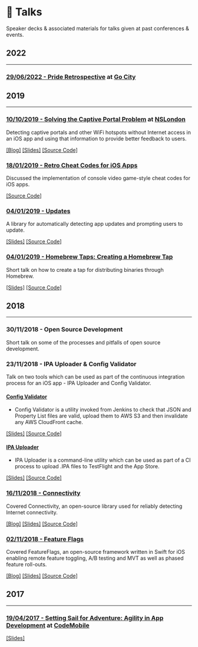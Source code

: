 # 🎤 Talks
Speaker decks & associated materials for talks given at past conferences & events.

## 2022

---

### [29/06/2022 - Pride Retrospective](https://github.com/rwbutler/talks/blob/master/29-06-22-pride-retrospective.pdf) at [Go City](https://www.gocity.com)

## 2019

---

### [10/10/2019 - Solving the Captive Portal Problem](https://github.com/rwbutler/talks/blob/master/10-10-19-solving-the-captive-portal-problem.pdf) at [NSLondon](https://www.meetup.com/NSLondon/)
Detecting captive portals and other WiFi hotspots without Internet access in an iOS app and using that information to provide better feedback to users.

[[Blog]](https://medium.com/@rwbutler/solving-the-captive-portal-problem-on-ios-9a53ba2b381e) 
[[Slides]](https://github.com/rwbutler/talks/blob/master/10-10-19-solving-the-captive-portal-problem.pdf)
[[Source Code]](https://github.com/rwbutler/Connectivity/)

### [18/01/2019 - Retro Cheat Codes for iOS Apps](https://github.com/rwbutler/Cheats)

Discussed the implementation of console video game-style cheat codes for iOS apps.

[[Source Code]](https://github.com/rwbutler/Cheats)

### [04/01/2019 - Updates](https://github.com/rwbutler/Updates/blob/master/docs/presentations/updates.pdf)

A library for automatically detecting app updates and prompting users to update.

[[Slides]](https://github.com/rwbutler/Updates/blob/master/docs/presentations/updates.pdf)
[[Source Code]](https://github.com/rwbutler/Updates)

### [04/01/2019 - Homebrew Taps: Creating a Homebrew Tap](https://github.com/rwbutler/homebrew-tools/blob/master/docs/presentations/homebrew-taps-quickstart-guide.pdf)

Short talk on how to create a tap for distributing binaries through Homebrew.

[[Slides]](https://github.com/rwbutler/homebrew-tools/blob/master/docs/presentations/homebrew-taps-quickstart-guide.pdf)
[[Source Code]](https://github.com/rwbutler/homebrew-tools)

## 2018

---

### 30/11/2018 - Open Source Development

Short talk on some of the processes and pitfalls of open source development.

### 23/11/2018 - IPA Uploader & Config Validator

Talk on two tools which can be used as part of the continuous integration process for an iOS app - IPA Uploader and Config Validator.

#### [Config Validator](https://github.com/rwbutler/ConfigValidator)
- Config Validator is a utility invoked from Jenkins to check that JSON and Property List files are valid, upload them to AWS S3 and then invalidate any AWS CloudFront cache. 

[[Slides]](https://github.com/rwbutler/ConfigValidator/blob/master/docs/presentations/config-validator.pdf)
[[Source Code]](https://github.com/rwbutler/ConfigValidator)

#### [IPA Uploader](https://github.com/rwbutler/IPAUploader)
- IPA Uploader is a command-line utility which can be used as part of a CI process to upload .IPA files to TestFlight and the App Store. 

[[Slides]](https://github.com/rwbutler/IPAUploader/blob/master/docs/presentations/ipa-uploader.pdf)
[[Source Code]](https://github.com/rwbutler/IPAUploader)

### [16/11/2018 - Connectivity](https://github.com/rwbutler/Connectivity/blob/master/docs/presentations/connectivity.pdf)
Covered Connectivity, an open-source library used for reliably detecting Internet connectivity.

[[Blog]](https://medium.com/@rwbutler/solving-the-captive-portal-problem-on-ios-9a53ba2b381e) 
[[Slides]](https://github.com/rwbutler/Connectivity/blob/master/docs/presentations/connectivity.pdf)
[[Source Code]](https://github.com/rwbutler/Connectivity/)

### [02/11/2018 - Feature Flags](https://github.com/rwbutler/FeatureFlags/blob/master/docs/presentations/feature-flags.pdf)

Covered FeatureFlags, an open-source framework written in Swift for iOS enabling remote feature toggling, A/B testing and MVT as well as phased feature roll-outs. 

[[Blog]](https://medium.com/@rwbutler/feature-flags-a-b-testing-mvt-on-ios-718339ac7aa1) 
[[Slides]](https://github.com/rwbutler/FeatureFlags/blob/master/docs/presentations/feature-flags.pdf)
[[Source Code]](https://github.com/rwbutler/FeatureFlags/)

## 2017

---

### [19/04/2017 - Setting Sail for Adventure: Agility in App Development](https://github.com/rwbutler/talks/blob/master/17-04-19-codemobile-agility-in-app-development.pdf) at [CodeMobile](https://www.codemobile.co.uk)

[[Slides]](https://github.com/rwbutler/talks/blob/master/17-04-19-codemobile-agility-in-app-development.pdf)
